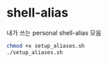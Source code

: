 # shell-alias
내가 쓰는 personal shell-alias 모음

```sh
chmod +x setup_aliases.sh
./setup_aliases.sh
```
